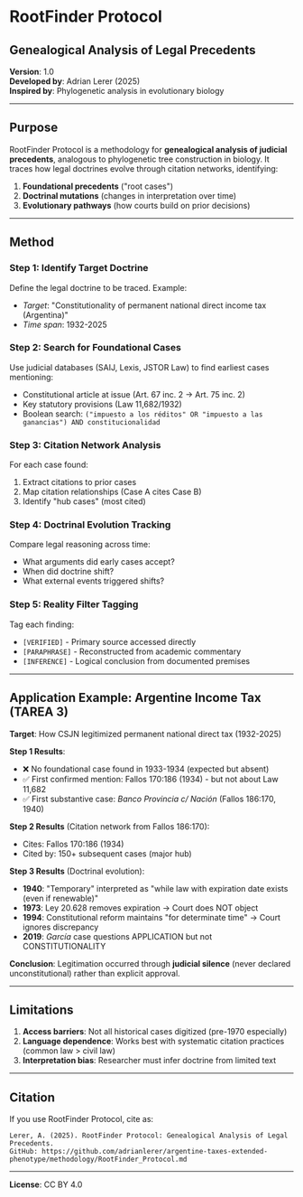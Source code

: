 # RootFinder Protocol
## Genealogical Analysis of Legal Precedents

**Version**: 1.0  
**Developed by**: Adrian Lerer (2025)  
**Inspired by**: Phylogenetic analysis in evolutionary biology

---

## Purpose

RootFinder Protocol is a methodology for **genealogical analysis of judicial precedents**, analogous to phylogenetic tree construction in biology. It traces how legal doctrines evolve through citation networks, identifying:

1. **Foundational precedents** ("root cases")
2. **Doctrinal mutations** (changes in interpretation over time)
3. **Evolutionary pathways** (how courts build on prior decisions)

---

## Method

### Step 1: Identify Target Doctrine

Define the legal doctrine to be traced. Example:
- *Target*: "Constitutionality of permanent national direct income tax (Argentina)"
- *Time span*: 1932-2025

### Step 2: Search for Foundational Cases

Use judicial databases (SAIJ, Lexis, JSTOR Law) to find earliest cases mentioning:
- Constitutional article at issue (Art. 67 inc. 2 → Art. 75 inc. 2)
- Key statutory provisions (Law 11,682/1932)
- Boolean search: `("impuesto a los réditos" OR "impuesto a las ganancias") AND constitucionalidad`

### Step 3: Citation Network Analysis

For each case found:
1. Extract citations to prior cases
2. Map citation relationships (Case A cites Case B)
3. Identify "hub cases" (most cited)

### Step 4: Doctrinal Evolution Tracking

Compare legal reasoning across time:
- What arguments did early cases accept?
- When did doctrine shift?
- What external events triggered shifts?

### Step 5: Reality Filter Tagging

Tag each finding:
- `[VERIFIED]` - Primary source accessed directly
- `[PARAPHRASE]` - Reconstructed from academic commentary
- `[INFERENCE]` - Logical conclusion from documented premises

---

## Application Example: Argentine Income Tax (TAREA 3)

**Target**: How CSJN legitimized permanent national direct tax (1932-2025)

**Step 1 Results**:
- ❌ No foundational case found in 1933-1934 (expected but absent)
- ✅ First confirmed mention: Fallos 170:186 (1934) - but not about Law 11,682
- ✅ First substantive case: *Banco Provincia c/ Nación* (Fallos 186:170, 1940)

**Step 2 Results** (Citation network from Fallos 186:170):
- Cites: Fallos 170:186 (1934)
- Cited by: 150+ subsequent cases (major hub)

**Step 3 Results** (Doctrinal evolution):
- **1940**: "Temporary" interpreted as "while law with expiration date exists (even if renewable)"
- **1973**: Ley 20.628 removes expiration → Court does NOT object
- **1994**: Constitutional reform maintains "for determinate time" → Court ignores discrepancy
- **2019**: *García* case questions APPLICATION but not CONSTITUTIONALITY

**Conclusion**: Legitimation occurred through **judicial silence** (never declared unconstitutional) rather than explicit approval.

---

## Limitations

1. **Access barriers**: Not all historical cases digitized (pre-1970 especially)
2. **Language dependence**: Works best with systematic citation practices (common law > civil law)
3. **Interpretation bias**: Researcher must infer doctrine from limited text

---

## Citation

If you use RootFinder Protocol, cite as:
```
Lerer, A. (2025). RootFinder Protocol: Genealogical Analysis of Legal Precedents. 
GitHub: https://github.com/adrianlerer/argentine-taxes-extended-phenotype/methodology/RootFinder_Protocol.md
```

---

**License**: CC BY 4.0
